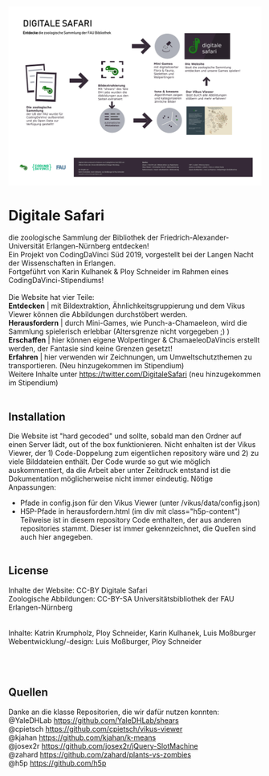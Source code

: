 ![Poster Digitale Safari](https://github.com/LuisMossburger/Digitale_Safari/blob/master/DigitaleSafari.jpg)

# Digitale Safari
die zoologische Sammlung der Bibliothek der Friedrich-Alexander-Universität Erlangen-Nürnberg entdecken!<br>
Ein Projekt von CodingDaVinci Süd 2019, vorgestellt bei der Langen Nacht der Wissenschaften in Erlangen.<br>
Fortgeführt von Karin Kulhanek & Ploy Schneider im Rahmen eines CodingDaVinci-Stipendiums!<br><br>
Die Website hat vier Teile:<br>
<b>Entdecken</b> | mit Bildextraktion, Ähnlichkeitsgruppierung und dem Vikus Viewer können die Abbildungen durchstöbert werden.<br>
<b>Herausfordern</b> | durch Mini-Games, wie Punch-a-Chamaeleon, wird die Sammlung spielerisch erlebbar (Altersgrenze nicht vorgegeben ;) )<br>
<b>Erschaffen</b> | hier können eigene Wolpertinger & ChamaeleoDaVincis erstellt werden, der Fantasie sind keine Grenzen gesetzt! <br>
<b>Erfahren</b> | hier verwenden wir Zeichnungen, um Umweltschutzthemen zu transportieren. (Neu hinzugekommen im Stipendium)<br>
Weitere Inhalte unter https://twitter.com/DigitaleSafari (neu hinzugekommen im Stipendium) 
<br><br>
## Installation
Die Website ist "hard gecoded" und sollte, sobald man den Ordner auf einen Server lädt, out of the box funktionieren. Nicht enhalten ist der Vikus Viewer, der 1) Code-Doppelung zum eigentlichen repository wäre und 2) zu viele Bilddateien enthält. Der Code wurde so gut wie möglich auskommentiert, da die Arbeit aber unter Zeitdruck entstand ist die Dokumentation möglicherweise nicht immer eindeutig. Nötige Anpassungen:<br>
- Pfade in config.json für den Vikus Viewer (unter /vikus/data/config.json) 
- H5P-Pfade in herausfordern.html (im div mit class="h5p-content")
Teilweise ist in diesem repository Code enthalten, der aus anderen repositories stammt. Dieser ist immer gekennzeichnet, die Quellen sind auch hier angegeben.
<br><br>
## License
Inhalte der Website: CC-BY Digitale Safari<br>
Zoologische Abbildungen: CC-BY-SA Universitätsbibliothek der FAU Erlangen-Nürnberg<br>
<br><br>
Inhalte: Katrin Krumpholz, Ploy Schneider, Karin Kulhanek, Luis Moßburger<br>
Webentwicklung/-design: Luis Moßburger, Ploy Schneider
<br><br><br><br>
## Quellen
Danke an die klasse Repositorien, die wir dafür nutzen konnten:<br>
@YaleDHLab https://github.com/YaleDHLab/shears<br>
@cpietsch https://github.com/cpietsch/vikus-viewer<br>
@kjahan https://github.com/kjahan/k-means<br>
@josex2r https://github.com/josex2r/jQuery-SlotMachine<br>
@zahard https://github.com/zahard/plants-vs-zombies<br>
@h5p https://github.com/h5p<br>
